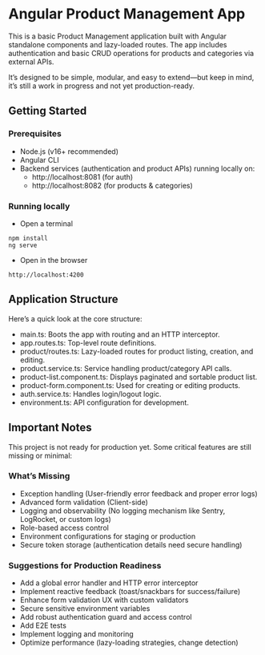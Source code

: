 # Angular Product Management App

This is a basic Product Management application built with Angular standalone components and lazy-loaded routes. The app includes authentication and basic CRUD operations for products and categories via external APIs.

It’s designed to be simple, modular, and easy to extend—but keep in mind, it’s still a work in progress and not yet production-ready.

## Getting Started

### Prerequisites

- Node.js (v16+ recommended)
- Angular CLI
- Backend services (authentication and product APIs) running locally on:
  - http://localhost:8081 (for auth)
  - http://localhost:8082 (for products & categories)

### Running locally

- Open a terminal

```
npm install
ng serve
```

- Open in the browser

```
http://localhost:4200
```

## Application Structure

Here’s a quick look at the core structure:

- main.ts: Boots the app with routing and an HTTP interceptor.
- app.routes.ts: Top-level route definitions.
- product/routes.ts: Lazy-loaded routes for product listing, creation, and editing.
- product.service.ts: Service handling product/category API calls.
- product-list.component.ts: Displays paginated and sortable product list.
- product-form.component.ts: Used for creating or editing products.
- auth.service.ts: Handles login/logout logic.
- environment.ts: API configuration for development.

## Important Notes

This project is not ready for production yet. Some critical features are still missing or minimal:

### What’s Missing

- Exception handling (User-friendly error feedback and proper error logs)
- Advanced form validation (Client-side)
- Logging and observability (No logging mechanism like Sentry, LogRocket, or custom logs)
- Role-based access control
- Environment configurations for staging or production
- Secure token storage (authentication details need secure handling)

### Suggestions for Production Readiness

- Add a global error handler and HTTP error interceptor
- Implement reactive feedback (toast/snackbars for success/failure)
- Enhance form validation UX with custom validators
- Secure sensitive environment variables
- Add robust authentication guard and access control
- Add E2E tests
- Implement logging and monitoring
- Optimize performance (lazy-loading strategies, change detection)
